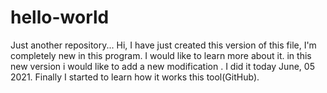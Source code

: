 # hello-world
Just another repository...
Hi, I have just created this version of this file, I'm completely new in this program. I would like to learn more about it. 
in this new version i would like to add a new modification . I did it today June, 05 2021. Finally I started to learn how it works this tool(GitHub).


